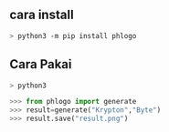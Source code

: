 <h2>cara install</h2>

```bash
> python3 -m pip install phlogo
```
<h2>Cara Pakai</h2>

```bash
> python3
```
```python
>>> from phlogo import generate
>>> result=generate("Krypton","Byte")
>>> result.save("result.png")
```